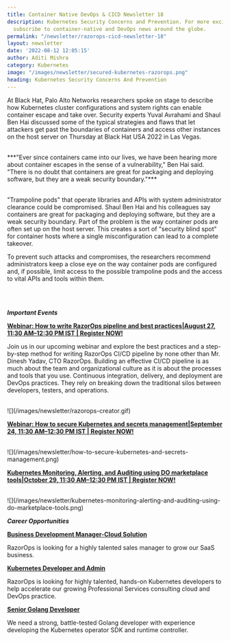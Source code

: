 ```yaml
---
title: Container Native DevOps & CICD Newsletter 18
description: Kubernetes Security Concerns and Prevention. For more exciting updates,
  subscribe to container-native and DevOps news around the globe.
permalink: "/newsletter/razorops-cicd-newsletter-18"
layout: newsletter
date: '2022-08-12 12:05:15'
author: Aditi Mishra
category: Kubernetes
image: "/images/newsletter/secured-kubernetes-razorops.png"
heading: Kubernetes Security Concerns And Prevention
---
```



At Black Hat, Palo Alto Networks researchers spoke on stage to describe how Kubernetes cluster configurations and system rights can enable container escape and take over. Security experts Yuval Avrahami and Shaul Ben Hai discussed some of the typical strategies and flaws that let attackers get past the boundaries of containers and access other instances on the host server on Thursday at Black Hat USA 2022 in Las Vegas.

<br>
***"Ever since containers came into our lives, we have been hearing more about container escapes in the sense of a vulnerability," Ben Hai said. "There is no doubt that containers are great for packaging and deploying software, but they are a weak security boundary."***
<br>
<br>

"Trampoline pods" that operate libraries and APIs with system administrator clearance could be compromised. Shaul Ben Hai and his colleagues say containers are great for packaging and deploying software, but they are a weak security boundary. Part of the problem is the way container pods are often set up on the host server. This creates a sort of "security blind spot" for container hosts where a single misconfiguration can lead to a complete takeover.

To prevent such attacks and compromises, the researchers recommend administrators keep a close eye on the way container pods are configured and, if possible, limit access to the possible trampoline pods and the access to vital APIs and tools within them.

<br>
<br>

***Important Events***

<p><b><a href="https://bit.ly/3BE1gT0" target="_blank">Webinar: How to write RazorOps pipeline and best practices|August 27, 11:30 AM–12:30 PM IST | Register NOW!</a></b></p>

Join us in our upcoming webinar and explore the best practices and a step-by-step method for writing RazorOps CI/CD pipeline by none other than Mr. Dinesh Yadav, CTO RazorOps. Building an effective CI/CD pipeline is as much about the team and organizational culture as it is about the processes and tools that you use. Continuous integration, delivery, and deployment are DevOps practices. They rely on breaking down the traditional silos between developers, testers, and operations. 

<br>
![](/images/newsletter/razorops-creator.gif)
<br>

<p><b><a href="https://bit.ly/3oY6QrX" target="_blank">Webinar: How to secure Kubernetes and secrets management|September 24, 11:30 AM–12:30 PM IST | Register NOW!</a></b></p>

<br>
![](/images/newsletter/how-to-secure-kubernetes-and-secrets-management.png)
<br>

<p><b><a href="https://razorops.com/webinars/kubernetes-monitoring-alerting-and-auditing-using-do-marketplace-tools/" target="_blank">Kubernetes Monitoring, Alerting, and Auditing using DO marketplace tools|October 29, 11:30 AM–12:30 PM IST | Register NOW!</a></b></p>

<br>
![](/images/newsletter/kubernetes-monitoring-alerting-and-auditing-using-do-marketplace-tools.png)
<br>



***Career Opportunities***

<p><b><a href="https://bit.ly/3oXs5dr" target="_blank">Business Development Manager-Cloud Solution</a></b></p>

RazorOps is looking for a highly talented sales manager to grow our SaaS business.

<p><b><a href="https://bit.ly/3zDg4jf" target="_blank">Kubernetes Developer and Admin</a></b></p>

RazorOps is looking for highly talented, hands-on Kubernetes developers to help accelerate our growing Professional Services consulting cloud and DevOps practice.

<p><b><a href="https://bit.ly/3PPjfKn" target="_blank">Senior Golang Developer</a></b></p>

We need a strong, battle-tested Golang developer with experience developing the Kubernetes operator SDK and runtime controller.
